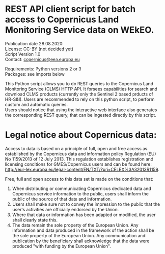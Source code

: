 # REST API client script for batch access to Copernicus Land Monitoring Service data on WEkEO.

Publication date 28.08.2020   
License: CC-BY (not decided yet)  
Script Version 1.0  
Contact: copernicus@eea.europa.eu  

Requirements: Python versions 2 or 3   
Packages: see imports below  

This Python script allows you to do REST queries to the Copernicus Land Monitoring Service (CLMS) HTTP API.
It forsees capabilities for search and download CLMS products (currently only the Sentinel 2 based prducts of HR-S&I). Users are recommended to rely on this python script, to perform custom and automatic queries.  
Users should notice that using the interactive web interface also generates the corresponding REST query, that can be ingested directly by this script.

# Legal notice about Copernicus data:  
Access to data is based on a principle of full, open and free access as established by the Copernicus data and information policy Regulation (EU)
No 1159/2013 of 12 July 2013. This regulation establishes registration and licensing conditions for GMES/Copernicus users and can be found here:
http://eur-lex.europa.eu/legal-content/EN/TXT/?uri=CELEX%3A32013R1159.  

Free, full and open access to this data set is made on the conditions that:  

1. When distributing or communicating Copernicus dedicated data and Copernicus service information to the public, users shall inform the public of the source of that data and information.
2. Users shall make sure not to convey the impression to the public that the user's activities are officially endorsed by the Union.
3. Where that data or information has been adapted or modified, the user shall clearly state this.
4. The data remain the sole property of the European Union. Any information and data produced in the framework of the action shall be the sole property of the European Union. Any communication and publication by the beneficiary shall acknowledge that the data were produced "with funding by the European Union".

